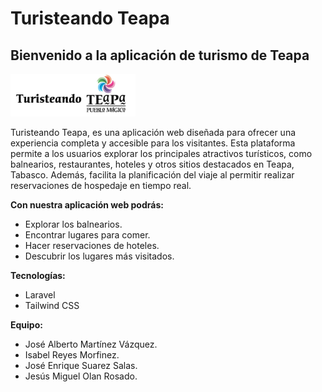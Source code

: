 # Turisteando Teapa 



## Bienvenido a la aplicación de turismo de Teapa

<img src="images/Turisteando.jpg" alt="Disfruta de Teapa" width="200">




Turisteando Teapa, es una aplicación web diseñada para ofrecer una experiencia completa y accesible para los visitantes. Esta plataforma permite a los usuarios explorar los principales atractivos turísticos, como balnearios, restaurantes, hoteles y otros sitios destacados en Teapa, Tabasco. Además, facilita la planificación del viaje al permitir realizar reservaciones de hospedaje en tiempo real.

**Con nuestra aplicación web podrás:**

- Explorar los balnearios.
- Encontrar lugares para comer.
- Hacer reservaciones de hoteles.
- Descubrir los lugares más visitados.

**Tecnologías:**

- Laravel
- Tailwind CSS

**Equipo:**

- José Alberto Martínez Vázquez.
- Isabel Reyes Morfinez.
- José Enrique Suarez Salas.
- Jesús Miguel Olan Rosado.

